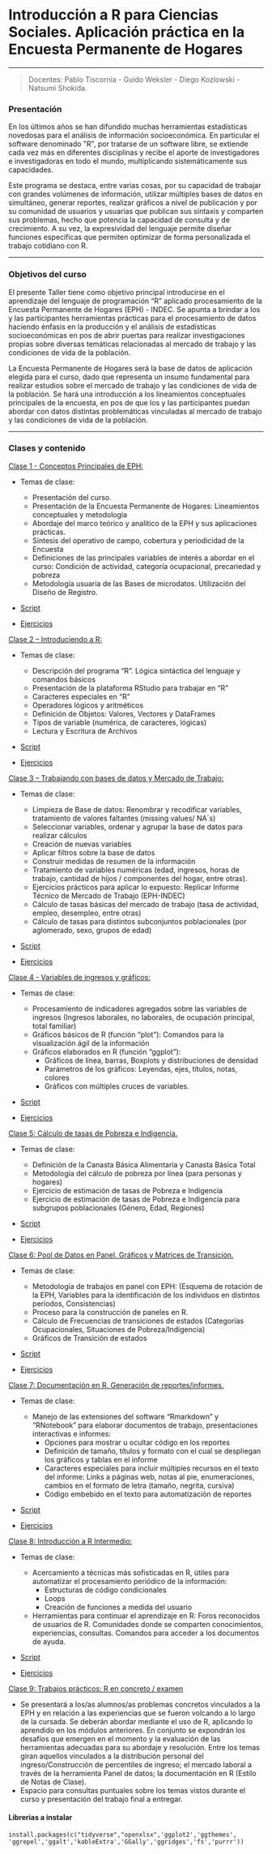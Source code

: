 
# Introducción a R para Ciencias Sociales. Aplicación práctica en la Encuesta Permanente de Hogares

***


> Docentes: Pablo Tiscornia - Guido Weksler - Diego Kozlowski - Natsumi Shokida.


### Presentación
En los últimos años se han difundido muchas herramientas estadísticas novedosas para el análisis de información socioeconómica. En particular el software denominado "R", por tratarse de un software libre, se extiende cada vez más en diferentes disciplinas y recibe el aporte de investigadores e investigadoras en todo el mundo, multiplicando sistemáticamente sus capacidades.
  
Este programa se destaca, entre varias cosas, por su capacidad de trabajar con grandes volúmenes de información, utilizar múltiples bases de datos en simultáneo,  generar reportes, realizar gráficos a nivel de publicación y por su comunidad de usuarios y usuarias  que publican sus sintaxis y comparten sus problemas, hecho que potencia la capacidad de consulta y de crecimiento. A su vez, la expresividad del lenguaje permite diseñar funciones específicas que permiten optimizar de forma personalizada el trabajo cotidiano con R. 

*** 
  
### Objetivos del curso
El presente Taller tiene como objetivo principal introducirse en el aprendizaje del lenguaje de programación “R” aplicado procesamiento de la Encuesta Permanente de Hogares (EPH) - INDEC. Se apunta a brindar a los y las participantes herramientas prácticas para el procesamiento de datos haciendo énfasis en la producción y el análisis de estadísticas socioeconómicas en pos de abrir puertas para realizar investigaciones propias sobre diversas temáticas relacionadas al mercado de trabajo y las condiciones de vida de la población.
  
La Encuesta Permanente de Hogares será la base de datos de aplicación elegida para el curso, dado que representa un insumo fundamental para realizar estudios sobre el mercado de trabajo y las condiciones de vida de la población. Se hará una introducción a los lineamientos conceptuales principales de la encuesta, en pos de que los y las participantes puedan abordar con datos distintas problemáticas vinculadas al mercado de trabajo y las condiciones de vida de la población.

*** 

### Clases y contenido


[Clase 1 - Conceptos Principales de EPH:](link)
  
+ Temas de clase: 
  + Presentación del curso.
  + Presentación de la Encuesta Permanente de Hogares: Lineamientos conceptuales y metodología
  + Abordaje del marco teórico y analítico de la EPH y sus aplicaciones prácticas.
  + Síntesis del operativo de campo, cobertura y periodicidad de la Encuesta
  + Definiciones de las principales variables de interés a abordar en el curso: Condición de actividad, categoría ocupacional, precariedad y pobreza
  + Metodología usuaria de las Bases de microdatos. Utilización del Diseño de Registro.
  
+ [Script](link)
+ [Ejercicios](link)

[Clase 2 – Introduciendo a R:](link)
  
+ Temas de clase:
  + Descripción del programa “R”. Lógica sintáctica del lenguaje y comandos básicos
  + Presentación de la plataforma RStudio para trabajar en “R”
  + Caracteres especiales en “R”
  + Operadores lógicos y aritméticos
  + Definición de Objetos: Valores, Vectores y DataFrames
  + Tipos de variable (numérica, de caracteres, lógicas)
  + Lectura y Escritura de Archivos
  
+ [Script](link)
+ [Ejercicios](link)

[Clase 3 – Trabajando con bases de datos y Mercado de Trabajo:](Clase%203%20-%20Tidyverse%20-%20Tasas%20basicas/Clase%203%20-%20Bases%20de%20Datos%20y%20Mercado%20de%20Trabajo.nb.html)
  
+ Temas de clase:
  + Limpieza de Base de datos: Renombrar y recodificar variables, tratamiento de valores faltantes (missing values/ NA´s)
  + Seleccionar variables, ordenar y agrupar la base de datos para realizar cálculos
  + Creación de nuevas variables
  + Aplicar filtros sobre la base de datos
  + Construir medidas de resumen de la información
  + Tratamiento de variables numéricas (edad, ingresos, horas de trabajo, cantidad de hijos / componentes del hogar, entre otras).
  + Ejercicios prácticos para aplicar lo expuesto: Replicar Informe Técnico de Mercado de Trabajo (EPH-INDEC) 
  + Cálculo de tasas básicas del mercado de trabajo (tasa de actividad, empleo, desempleo, entre otras) 
  + Cálculo de tasas para distintos subconjuntos poblacionales (por aglomerado, sexo, grupos de edad)
  
+ [Script](Clase%203%20-%20Tidyverse%20-%20Tasas%20basicas/Clase%203%20-%20Bases%20de%20Datos%20y%20Mercado%20de%20Trabajo.R)
+ [Ejercicios](Clase%203%20-%20Tidyverse%20-%20Tasas%20basicas/Ejercicios%20-%20Clase%203.R)

[Clase 4 - Variables de ingresos y gráficos:](link)
  
+ Temas de clase:
  + Procesamiento de indicadores agregados sobre las variables de ingresos (Ingresos laborales, no laborales, de ocupación principal, total familiar) 
  + Gráficos básicos de R (función “plot”): Comandos para la visualización ágil de la información
  + Gráficos elaborados en R (función “ggplot”): 
    + Gráficos de línea, barras, Boxplots y distribuciones de densidad
    + Parámetros de los gráficos: Leyendas, ejes, títulos, notas, colores
    + Gráficos con múltiples cruces de variables.

+ [Script](link)
+ [Ejercicios](link)

[Clase 5: Cálculo de tasas de Pobreza e Indigencia.](Clase%205%20-%20Graficos%20y%20Distribucion%20del%20Ingreso/Clase%205-%20Graficos%20e%20Ingresos.nb.html)
  
+ Temas de clase:
  + Definición de la Canasta Básica Alimentaria y Canasta Básica Total
  + Metodología del cálculo de pobreza por línea (para personas y hogares)
  + Ejercicio de estimación de tasas de Pobreza e Indigencia
  + Ejercicio de estimación de tasas de Pobreza e Indigencia para subgrupos poblacionales (Género, Edad, Regiones)
  
+ [Script](Clase%205%20-%20Graficos%20y%20Distribucion%20del%20Ingreso/Clase%205-%20Graficos%20e%20Ingresos.R)
+ [Ejercicios](Clase%205%20-%20Graficos%20y%20Distribucion%20del%20Ingreso/Ejercicios%20-%20Clase%205.R)

[Clase 6: Pool de Datos en Panel. Gráficos y Matrices de Transición.](link)
  
+ Temas de clase:
  + Metodología de trabajos en panel con EPH: (Esquema de rotación de la EPH, Variables para la identificación de los individuos en distintos períodos, Consistencias)
  + Proceso para la construcción de paneles en R.
  + Cálculo de Frecuencias de transiciones de estados (Categorías Ocupacionales, Situaciones de Pobreza/Indigencia)
  + Gráficos de Transición de estados

+ [Script](link)
+ [Ejercicios](link)

[Clase 7: Documentación en R. Generación de reportes/informes.](link)
  
+ Temas de clase:
  + Manejo de las extensiones del software “Rmarkdown” y “RNotebook” para elaborar documentos de trabajo, presentaciones interactivas e informes:
    + Opciones para mostrar u ocultar código en los reportes
    + Definición de tamaño, títulos y formato con el cual se despliegan los gráficos y tablas en el informe
    + Caracteres especiales para incluir múltiples recursos en el texto del informe: Links a páginas web, notas al pie, enumeraciones, cambios en el formato de letra (tamaño, negrita, cursiva)
    + Código embebido en el texto para automatización de reportes

+ [Script](link)
+ [Ejercicios](link)

[Clase 8: Introducción a R Intermedio:](Clase%208%20-%20Programacion%20funcional/Clase_8-Programacion%20funcional.nb.html)

+ Temas de clase: 
  + Acercamiento a técnicas más sofisticadas en R, útiles para automatizar el procesamiento periódico de la información:
    + Estructuras de código condicionales
    + Loops
    + Creación de funciones a medida del usuario
  + Herramientas para continuar el aprendizaje en R: Foros reconocidos de usuarios de R. Comunidades donde se comparten conocimientos, experiencias, consultas. Comandos para acceder a los documentos de ayuda.

+ [Script](Clase%208%20-%20Programacion%20funcional/Clase_8-Programacion%20funcional.R)
+ [Ejercicios](Clase%208%20-%20Programacion%20funcional/Ejercicios%20Clase%208_Programacion%20funcional.R)

[Clase 9: Trabajos prácticos: R en concreto / examen](link)
  

+ Se presentará a los/as alumnos/as problemas concretos vinculados a la EPH y en relación a las experiencias que se fueron volcando a lo largo de la cursada. Se deberán abordar mediante el uso de R, aplicando lo aprendido en los módulos anteriores. En conjunto se expondrán los desafíos que emergen en el momento y la evaluación de las herramientas adecuadas para su abordaje y resolución. Entre los temas giran aquellos vinculados a la distribución personal del ingreso/Construcción de percentiles de ingreso; el mercado laboral a través de la herramienta Panel de datos; la documentación en R (Estilo de Notas de Clase).
+	Espacio para consultas puntuales sobre los temas vistos durante el curso y presentación del trabajo final a entregar.


#### Librerias a instalar

```
install.packages(c("tidyverse","openxlsx",'ggplot2','ggthemes', 'ggrepel','ggalt','kableExtra','GGally','ggridges','fs','purrr'))
```
